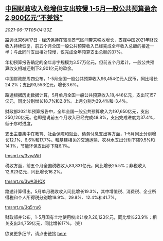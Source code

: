 <!--1623907862000-->
[中国财政收入稳增但支出较慢 1-5月一般公共预算盈余2,900亿元“不差钱”](https://cn.reuters.com/article/china-fiscal-revenue-may-0617-idCNKCS2DT0EA)
------

<div><i>2021-06-17T05:04:30Z</i></div><p>路透北京6月17日 - 经济保持在较高景气区间带来税收增长，支撑中国2021年财政收入持续恢复，前五个月全国一般公共预算收入已经完成全年收入总额的接近一半；与此同时支出相对较慢，仅完成全年预算支出总额的37%。</p><p>年初预算报告确定的全年赤字规模为3.57万亿元，但前五个月累计，一般公共预算收支相减还剩下2,901亿元的盈余。</p><p>中国财政部周四公布，1-5月全国一般公共预算收入96,454亿元人民币，同比增长24.2%；支出93,553亿元，增长3.6%。</p><p>路透根据历史数据计算，5月单月全国一般公共预算收入18,446亿元，支出17,157亿元，同比分别增长18.7%和2.8%。上月分别为29.4%和-3.4%。</p><p>财政部2021年预算报告中，全年全国一般公共预算收入为197,650亿元，支出250,120亿元。也即是说前五个月收入已经完成48.8%，支出完成进度为37.4%，低于序时进度。</p><p>支出主要集中在教育、社会保障和就业、债务付息支出等方面，1-5月同比分别增长12.1%、6.6%和17.7%。和基建相关的交通运输、农林水支出分别下降9.5%和14.1%，节能环保支出亦下降6.1%。</p><p><a href="https://tmsnrt.rs/3vyaWrl">tmsnrt.rs/3vyaWrl</a></p><p>税收方面，前五个月全国税收收入83,831亿元，同比增长25.5%；非税收入12,623亿元，同比增长16.2%。</p><p><a href="https://tmsnrt.rs/3wA3HQX">tmsnrt.rs/3wA3HQX</a></p><p>路透计算得出，5月单月税收收入同比增长19.3%，其中增值税、消费税、企业所得税和个人所得税分别增19.9%、29.8%、12.4%和41.7%。</p><p><a href="https://tmsnrt.rs/3q5rru6">tmsnrt.rs/3q5rru6</a></p><p>财政部并公布，1-5月国有土地使用权出让收入26,123亿元，同比增长23.9%；相关支出24,759亿元，同比增长17%。（完）</p><p>欲览更多细节，请点击链接 <a href="http://gks.mof.gov.cn/tongjishuju/202106/t20210617_3720863.htm">here</a></p>
